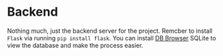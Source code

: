# Backend
Nothing much, just the backend server for the project. Remcber to install `Flask` via running `pip install flask`. You can install [DB Browser](https://sqlitebrowser.org) SQLite to view the database and make the process easier.